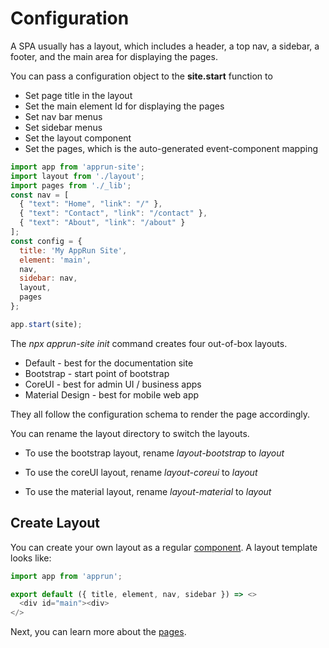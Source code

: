 # Configuration

A SPA usually has a layout, which includes a header, a top nav, a sidebar, a footer, and the main area for displaying the pages.

You can pass a configuration object to the **site.start** function to

* Set page title in the layout
* Set the main element Id for displaying the pages
* Set nav bar menus
* Set sidebar menus
* Set the layout component
* Set the pages, which is the auto-generated event-component mapping

```javascript
import app from 'apprun-site';
import layout from './layout';
import pages from './_lib';
const nav = [
  { "text": "Home", "link": "/" },
  { "text": "Contact", "link": "/contact" },
  { "text": "About", "link": "/about" }
];
const config = {
  title: 'My AppRun Site',
  element: 'main',
  nav,
  sidebar: nav,
  layout,
  pages
};

app.start(site);
```

The _npx apprun-site init_ command creates four out-of-box layouts.

* Default - best for the documentation site
* Bootstrap - start point of bootstrap
* CoreUI - best for admin UI / business apps
* Material Design - best for mobile web app

They all follow the configuration schema to render the page accordingly.

You can rename the layout directory to switch the layouts.

* To use the bootstrap layout, rename _layout-bootstrap_ to _layout_

* To use the coreUI layout, rename _layout-coreui_ to _layout_

* To use the material layout, rename _layout-material_ to _layout_

## Create Layout

You can create your own layout as a regular [component](#component). A layout template looks like:

```javascript
import app from 'apprun';

export default ({ title, element, nav, sidebar }) => <>
  <div id="main"><div>
</>
```

Next, you can learn more about the [pages](#pages).
